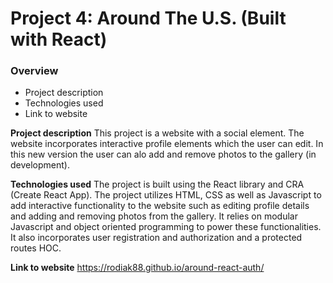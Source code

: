 # Project 4: Around The U.S. (Built with React)

### Overview

- Project description
- Technologies used
- Link to website

**Project description**
This project is a website with a social element. The website incorporates interactive profile elements which the user can edit. In this new version the user can alo add and remove photos to the gallery (in development).

**Technologies used**
The project is built using the React library and CRA (Create React App). The project utilizes HTML, CSS as well as Javascript to add interactive functionality to the website such as editing profile details and adding and removing photos from the gallery. It relies on modular Javascript and object oriented programming to power these functionalities. It also incorporates user registration and authorization and a protected routes HOC.

**Link to website**
https://rodiak88.github.io/around-react-auth/
